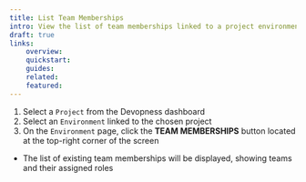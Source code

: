 ```yaml
---
title: List Team Memberships
intro: View the list of team memberships linked to a project environment and check which teams have access and their assigned roles.
draft: true
links:
    overview:
    quickstart:
    guides:
    related:
    featured:
---
```


1. Select a `Project` from the Devopness dashboard
1. Select an `Environment` linked to the chosen project
1. On the `Environment` page, click the **TEAM MEMBERSHIPS** button located at the top-right corner of the screen
  - The list of existing team memberships will be displayed, showing teams and their assigned roles
